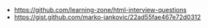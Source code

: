 - https://github.com/learning-zone/html-interview-questions
- https://gist.github.com/marko-jankovic/22ad55fae467e72d0312
